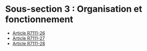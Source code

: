 # Sous-section 3 : Organisation et fonctionnement

* [Article R7111-26](./LEGIARTI000018521975.md)
* [Article R7111-27](./LEGIARTI000018521973.md)
* [Article R7111-28](./LEGIARTI000018521971.md)
